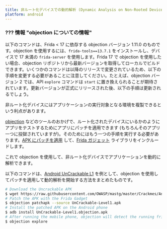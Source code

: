 ```yaml
---
title: 非ルート化デバイスでの動的解析 (Dynamic Analysis on Non-Rooted Devices)
platform: android
---
```


### ??? 情報 "objection についての情報"

以下のコマンドは、Frida < 17 に依存する objection バージョン 1.11.0 のものです。objection を使用するには、`frida-tools==13.7.1` をインストールし、デバイスで 17 未満の `frida-server` を使用します。Frida 17 で objection を使用したい場合、objection リポジトリから最新バージョンを取得してローカルでビルドできます。いくつかのコマンドは以降のリリースで変更されているため、以下の手順を変更する必要があることに注意してください。たとえば、objection バージョン 2 では、API `explore` コマンドは `start` に置き換えられることが期待されています。更新バージョンが正式にリリースされた後、以下の手順は更新されるでしょう。

非ルート化デバイスにはアプリケーションの実行対象となる環境を複製できるという利点があります。

[objection](../../tools/generic/MASTG-TOOL-0038.md) などのツールのおかげで、ルート化されたデバイスにいるかのようにアプリをテストするためにアプリにパッチを適用できます (もちろんそのアプリ一つに投獄されていますが)。そのためにはもう一つの手順を実行する必要があります。[APK にパッチを適用](https://github.com/sensepost/objection/wiki/Patching-Android-Applications#patching---patching-an-apk "patching - patching an APK") して、[Frida ガジェット](https://www.frida.re/docs/gadget/ "Frida Gadget") ライブラリをインクルードします。

これで objection を使用して、非ルート化デバイスでアプリケーションを動的に解析できます。

以下のコマンドは、[Android UnCrackable L1](../../apps/android/MASTG-APP-0003.md) を例として、objection を使用してパッチを適用して動的解析を開始する方法をまとめたものです。

```bash
# Download the Uncrackable APK
$ wget https://raw.githubusercontent.com/OWASP/mastg/master/Crackmes/Android/Level_01/UnCrackable-Level1.apk
# Patch the APK with the Frida Gadget
$ objection patchapk --source UnCrackable-Level1.apk
# Install the patched APK on the Android phone
$ adb install UnCrackable-Level1.objection.apk
# After running the mobile phone, objection will detect the running frida-server through the APK
$ objection explore
```
